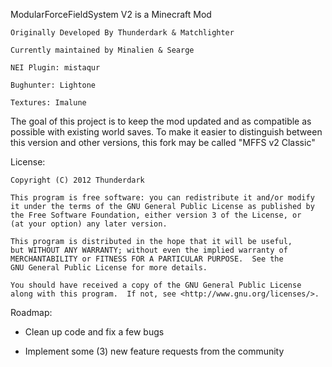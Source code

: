 ModularForceFieldSystem V2 is a Minecraft Mod

	Originally Developed By Thunderdark & Matchlighter

	Currently maintained by Minalien & Searge

	NEI Plugin: mistaqur

	Bughunter: Lightone

    Textures: Imalune

The goal of this project is to keep the mod updated and as compatible as possible with existing world saves. To make it easier to distinguish between this version and other versions, this fork may be called "MFFS v2 Classic"

License:

    Copyright (C) 2012 Thunderdark

    This program is free software: you can redistribute it and/or modify
    it under the terms of the GNU General Public License as published by
    the Free Software Foundation, either version 3 of the License, or
    (at your option) any later version.

    This program is distributed in the hope that it will be useful,
    but WITHOUT ANY WARRANTY; without even the implied warranty of
    MERCHANTABILITY or FITNESS FOR A PARTICULAR PURPOSE.  See the
    GNU General Public License for more details.

    You should have received a copy of the GNU General Public License
    along with this program.  If not, see <http://www.gnu.org/licenses/>.

Roadmap:

- Clean up code and fix a few bugs

- Implement some (3) new feature requests from the community
